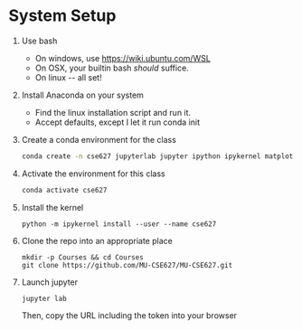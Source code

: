 # System Setup

1. Use bash
    - On windows, use https://wiki.ubuntu.com/WSL 
    - On OSX, your builtin bash _should_ suffice. 
    - On linux -- all set!
1. Install Anaconda on your system
    - Find the linux installation script and run it. 
    - Accept defaults, except I let it run conda init 
2. Create a conda environment for the class  
    ```bash
    conda create -n cse627 jupyterlab jupyter ipython ipykernel matplotlib
    
    ```  
3.  Activate the environment for this class 
    ```bash
    conda activate cse627 
    
    ```  
    
4.  Install the kernel
    ```
    python -m ipykernel install --user --name cse627
    
    ```  
5.  Clone the repo into an appropriate place
    ```
    mkdir -p Courses && cd Courses
    git clone https://github.com/MU-CSE627/MU-CSE627.git
    ```
7.  Launch jupyter
    ```
    jupyter lab
    ```
    Then, copy the URL including the token into your browser